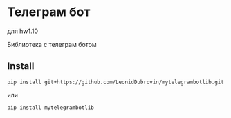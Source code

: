 # Телеграм бот
для hw1.10

Библиотека с телеграм ботом

## Install
`pip install git+https://github.com/LeonidDubrovin/mytelegrambotlib.git`

или

`pip install mytelegrambotlib`


